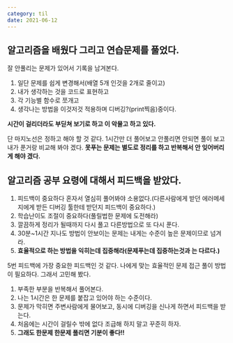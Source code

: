 ```yaml
---
category: til
date: 2021-06-12
---
```


## 알고리즘을 배웠다 그리고 연습문제를 풀었다.

잘 안풀리는 문제가 있어서 기록을 남겨본다.

1. 일단 문제를 쉽게 변경해서(배열 5개 인것을 2개로 줄이고)
2. 내가 생각하는 것을 코드로 표현하고
3. 각 기능별 함수로 쪼개고
4. 생각나는 방법을 이것저것 적용하며 디버깅?(print찍음)중이다.

**시간이 걸리더라도 부딛쳐 보기로 하고 이 악물고 하고 있다.**

단 마지노선은 정하고 해야 할 것 같다. 1시간만 더 풀어보고 안풀리면 안되면 풀이 보고 내가 푼거랑 비교해 봐야 겠다.
**못푸는 문제는 별도로 정리를 하고 반복해서 안 잊어버리게 해야 겠다.**

## 알고리즘 공부 요령에 대해서 피드백을 받았다.

1. 피드백이 중요하다 혼자서 열심히 풀어봐야 소용없다.(다른사람에게 받던 에러메세지에게 받든 디버깅 툴한테 받던지 피드백이 중요하다.)
2. 학습난이도 조절이 중요하다(풀릴법한 문제에 도전해라)
3. 깔끔하게 정리가 될때까지 다시 풀고 다른방법으로 또 다시 푼다.
4. 30분~1시간 지나도 방법이 안보이는 문제는 내게는 수준이 높은 문제이므로 넘겨라.
5. **효율적으로 하는 방법을 익히는데 집중해라(문제푸는데 집중하는것과 는 다르다.)**

5번 피드백에 가장 중요한 피드백인 것 같다.
나에게 맞는 효율적인 문제 접근 풀이 방법이 필요하다.
그래서 고민해 봤다.

1. 부족한 부분을 반복해서 풀어본다.
2. 나는 1시간은 한 문제를 붙잡고 있어야 하는 수준이다.
3. 문제가 막히면 주변사람에게 물어보고, 동시에 디버깅을 신나게 하면서 피드백을 받는다.
4. 처음에는 시간이 걸릴수 밖에 없다 조급해 하지 말고 꾸준히 하자.
5. **그래도 한문제 한문제 풀리면 기분이 좋다!!**
